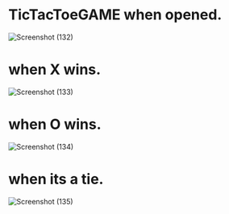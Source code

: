 # TicTacToeGAME when opened.
![Screenshot (132)](https://user-images.githubusercontent.com/77502497/131566053-d39df887-53d8-44fc-ae71-059d8f06de00.png)
# when X wins.
![Screenshot (133)](https://user-images.githubusercontent.com/77502497/131566059-7fef3315-c32e-48cd-8880-20f02bda03e5.png)
# when O wins.
![Screenshot (134)](https://user-images.githubusercontent.com/77502497/131566072-c4e112c3-ec4a-47e4-898a-c1a985512501.png)
# when its a tie.
![Screenshot (135)](https://user-images.githubusercontent.com/77502497/131566079-a6a1c450-40ef-4450-a971-20f5b6bd5d2a.png)
